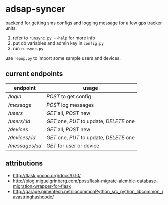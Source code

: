 # adsap-syncer

backend for getting sms configs and logging message for a few gps tracker units.

1. refer to `runsync.py --help` for more info
2. put db variables and admin key in `config.py`
3. run `runsync.py`

use `repop.py` to import some sample users and devices.

## current endpoints

endpoint | usage
---------|------
*/login* | *POST* to get config
*/message* | *POST* log messages
*/users* | *GET* all, *POST* new
*/users/:id* | *GET* one, *PUT* to update, *DELETE* one
*/devices* | *GET* all, *POST* new
*/devices/:id* | *GET* one, *PUT* to update, *DELETE* one
*/messages/:id* | *GET* for user or device

## attributions

- http://flask.pocoo.org/docs/0.10/
- http://blog.miguelgrinberg.com/post/flask-migrate-alembic-database-migration-wrapper-for-flask
- http://garage.pimentech.net/libcommonPython_src_python_libcommon_javastringhashcode/
